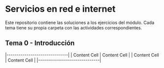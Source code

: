 # Servicios en red e internet

Este repositorio contiene las soluciones a los ejercicios del módulo. Cada tema tiene su propia carpeta con las actividades correspondientes.

## Tema 0 - Introducción
|-------------------------------|
| Content Cell  | Content Cell  |
| Content Cell  | Content Cell  |
|-------------------------------|
